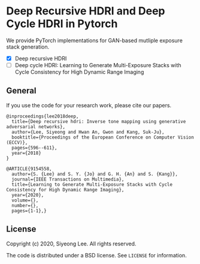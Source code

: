 # Deep Recursive HDRI and Deep Cycle HDRI in Pytorch

We provide PyTorch implementations for GAN-based mutliple exposure stack generation.
- [x] Deep recursive HDRI
- [ ] Deep cycle HDRI: Learning to Generate Multi-Exposure Stacks with Cycle Consistency for High Dynamic Range Imaging

## General
If you use the code for your research work, please cite our papers.

```
@inproceedings{lee2018deep,
  title={Deep recursive hdri: Inverse tone mapping using generative adversarial networks},
  author={Lee, Siyeong and Hwan An, Gwon and Kang, Suk-Ju},
  booktitle={Proceedings of the European Conference on Computer Vision (ECCV)},
  pages={596--611},
  year={2018}
}

@ARTICLE{9154558,
  author={S. {Lee} and S. Y. {Jo} and G. H. {An} and S. {Kang}},
  journal={IEEE Transactions on Multimedia}, 
  title={Learning to Generate Multi-Exposure Stacks with Cycle Consistency for High Dynamic Range Imaging}, 
  year={2020},
  volume={},
  number={},
  pages={1-1},}
```


## License

Copyright (c) 2020, Siyeong Lee.
All rights reserved.

The code is distributed under a BSD license. See `LICENSE` for information.
